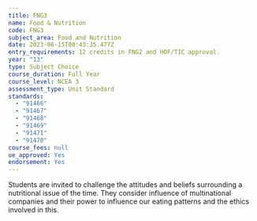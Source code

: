 ```yaml
---
title: FNG3
name: Food & Nutrition
code: FNG3
subject_area: Food and Nutrition
date: 2023-06-15T00:43:35.477Z
entry_requirements: 12 credits in FNG2 and HOF/TIC approval.
year: "13"
type: Subject Choice
course_duration: Full Year
course_level: NCEA 3
assessment_type: Unit Standard
standards:
  - "91466"
  - "91467"
  - "91468"
  - "91469"
  - "91471"
  - "91470"
course_fees: null
ue_approved: Yes
endorsement: Yes
---
```

Students are invited to challenge the attitudes and beliefs surrounding a nutritional issue of the time. They consider influence of multinational companies and their power to influence our eating patterns and the ethics involved in this.
